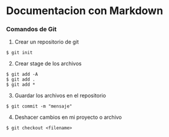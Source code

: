 # Documentacion con Markdown

### Comandos de Git 

1. Crear un repositorio de git

```shell
$ git init
```

2. Crear stage de los archivos 

```shell
$ git add -A
$ git add .
$ git add *
```

3. Guardar los archivos en el repositorio

```shell
$ git commit -m "mensaje"
```

4. Deshacer cambios en mi proyecto o archivo

```shell
$ git checkout <filename>
```